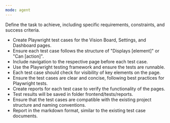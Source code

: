 ```yaml
---
mode: agent
---
```

Define the task to achieve, including specific requirements, constraints, and success criteria.
- Create Playwright test cases for the Vision Board, Settings, and Dashboard pages.
- Ensure each test case follows the structure of "Displays [element]" or "Can [action]".
- Include navigation to the respective page before each test case.
- Use the Playwright testing framework and ensure the tests are runnable.
- Each test case should check for visibility of key elements on the page.
- Ensure the test cases are clear and concise, following best practices for Playwright tests.
- Create reports for each test case to verify the functionality of the pages.
- Test results will be saved in folder frontend/tests/reports.
- Ensure that the test cases are compatible with the existing project structure and naming conventions.
- Report in the markdown format, similar to the existing test case documents.